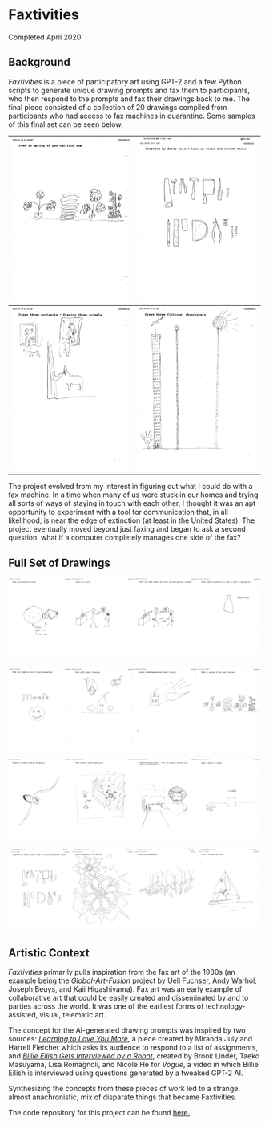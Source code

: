# Faxtivities

Completed April 2020

## Background

*Faxtivities* is a piece of participatory art using GPT-2 and a few Python scripts to generate unique drawing prompts and fax them to participants, who then respond to the prompts and fax their drawings back to me. The final piece consisted of a collection of 20 drawings compiled from participants who had access to fax machines in quarantine. Some samples of this final set can be seen below.

| ![prompt: Draw in spring if you can find one](/content/faxtivities/images/small_fax_04.jpg "prompt: Draw in spring if you can find one") | ![prompt: Inspired by fairy tales? Line up tools and sketch tools](/content/faxtivities/images/small_fax_06.jpg "prompt: Inspired by fairy tales? Line up tools and sketch tools") |
| ---- | ---- |
| ![prompt: Draws three portraits - Drawing three animals](/content/faxtivities/images/small_fax_08.jpg "prompt:Draws three portraits - Drawing three animals") | ![prompt: Draws three fictional skyscrapers](/content/faxtivities/images/small_fax_09.jpg "prompt: Draws three fictional skyscrapers") |

The project evolved from my interest in figuring out what I could do with a fax machine. In a time when many of us were stuck in our homes and trying all sorts of ways of staying in touch with each other, I thought it was an apt opportunity to experiment with a tool for communication that, in all likelihood, is near the edge of extinction (at least in the United States). The project eventually moved beyond just faxing and began to ask a second question: what if a computer completely manages one side of the fax?

## Full Set of Drawings

![four faxes completed by event participants](/content/faxtivities/images/faxes-01.jpg "four faxes completed by event participants")

![four faxes completed by event participants](/content/faxtivities/images/faxes-02.jpg "four faxes completed by event participants")

![four faxes completed by event participants](/content/faxtivities/images/faxes-03.jpg "four faxes completed by event participants")

![four faxes completed by event participants](/content/faxtivities/images/faxes-04.jpg "four faxes completed by event participants")

## Artistic Context

*Faxtivities* primarily pulls inspiration from the fax art of the 1980s (an example being the [*Global-Art-Fusion*](https://www.artsy.net/artwork/kaii-higashiyama-global-art-fusion) project by Ueli Fuchser, Andy Warhol, Joseph Beuys, and Kaii Higashiyama). Fax art was an early example of collaborative art that could be easily created and disseminated by and to parties across the world. It was one of the earliest forms of technology-assisted, visual, telematic art.

The concept for the AI-generated drawing prompts was inspired by two sources: [*Learning to Love You More*](http://learningtoloveyoumore.com/index.php), a piece created by Miranda July and Harrell Fletcher which asks its audience to respond to a list of assignments, and [*Billie Eilish Gets Interviewed by a Robot*](https://youtu.be/K0c94ghBS4A), created by Brook Linder, Taeko Masuyama, Lisa Romagnoli, and Nicole He for *Vogue*, a video in which Billie Eilish is interviewed using questions generated by a tweaked GPT-2 AI.

Synthesizing the concepts from these pieces of work led to a strange, almost anachronistic, mix of disparate things that became Faxtivities.

The code repository for this project can be found [here.](https://github.com/pitworker/Faxtivities)